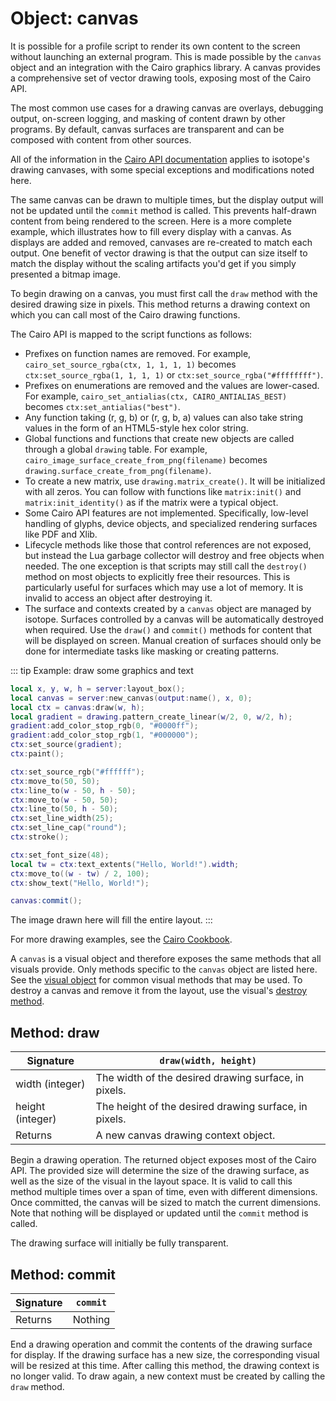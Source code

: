 # Object: canvas

It is possible for a profile script to render its own content to the screen without launching an external program. This is made possible by the `canvas` object and an integration with the Cairo graphics library. A canvas provides a comprehensive set of vector drawing tools, exposing most of the Cairo API.

The most common use cases for a drawing canvas are overlays, debugging output, on-screen logging, and masking of content drawn by other programs. By default, canvas surfaces are transparent and can be composed with content from other sources.

All of the information in the [Cairo API documentation](https://www.cairographics.org/manual/) applies to isotope's drawing canvases, with some special exceptions and modifications noted here.

The same canvas can be drawn to multiple times, but the display output will not be updated until the `commit` method is called. This prevents half-drawn content from being rendered to the screen. Here is a more complete example, which illustrates how to fill every display with a canvas. As displays are added and removed, canvases are re-created to match each output. One benefit of vector drawing is that the output can size itself to match the display without the scaling artifacts you'd get if you simply presented a bitmap image.

To begin drawing on a canvas, you must first call the `draw` method with the desired drawing size in pixels. This method returns a drawing context on which you can call most of the Cairo drawing functions.

The Cairo API is mapped to the script functions as follows:

* Prefixes on function names are removed. For example, `cairo_set_source_rgba(ctx, 1, 1, 1, 1)` becomes `ctx:set_source_rgba(1, 1, 1, 1)` or `ctx:set_source_rgba("#ffffffff")`.
* Prefixes on enumerations are removed and the values are lower-cased. For example, `cairo_set_antialias(ctx, CAIRO_ANTIALIAS_BEST)` becomes `ctx:set_antialias("best")`.
* Any function taking (r, g, b) or (r, g, b, a) values can also take string values in the form of an HTML5-style hex color string.
* Global functions and functions that create new objects are called through a global `drawing` table. For example, `cairo_image_surface_create_from_png(filename)` becomes `drawing.surface_create_from_png(filename)`.
* To create a new matrix, use `drawing.matrix_create()`. It will be initialized with all zeros. You can follow with functions like `matrix:init()` and `matrix:init_identity()` as if the matrix were a typical object.
* Some Cairo API features are not implemented. Specifically, low-level handling of glyphs, device objects, and specialized rendering surfaces like PDF and Xlib.
* Lifecycle methods like those that control references are not exposed, but instead the Lua garbage collector will destroy and free objects when needed. The one exception is that scripts may still call the `destroy()` method on most objects to explicitly free their resources. This is particularly useful for surfaces which may use a lot of memory. It is invalid to access an object after destroying it.
* The surface and contexts created by a `canvas` object are managed by isotope. Surfaces controlled by a canvas will be automatically destroyed when required. Use the `draw()` and `commit()` methods for content that will be displayed on screen. Manual creation of surfaces should only be done for intermediate tasks like masking or creating patterns.

::: tip Example: draw some graphics and text
```lua
local x, y, w, h = server:layout_box();
local canvas = server:new_canvas(output:name(), x, 0);
local ctx = canvas:draw(w, h);
local gradient = drawing.pattern_create_linear(w/2, 0, w/2, h);
gradient:add_color_stop_rgb(0, "#0000ff");
gradient:add_color_stop_rgb(1, "#000000");
ctx:set_source(gradient);
ctx:paint();

ctx:set_source_rgb("#ffffff");
ctx:move_to(50, 50);
ctx:line_to(w - 50, h - 50);
ctx:move_to(w - 50, 50);
ctx:line_to(50, h - 50);
ctx:set_line_width(25);
ctx:set_line_cap("round");
ctx:stroke();

ctx:set_font_size(48);
local tw = ctx:text_extents("Hello, World!").width;
ctx:move_to((w - tw) / 2, 100);
ctx:show_text("Hello, World!");

canvas:commit();
```
The image drawn here will fill the entire layout.
:::

For more drawing examples, see the [Cairo Cookbook](https://www.cairographics.org/cookbook/).

A `canvas` is a visual object and therefore exposes the same methods that all visuals provide. Only methods specific to the `canvas` object are listed here. See the [visual object](./visual) for common visual methods that may be used. To destroy a canvas and remove it from the layout, use the visual's [destroy method](./visual#method-destroy).

## Method: draw

| Signature | `draw(width, height)` |
| - | - |
| width (integer) | The width of the desired drawing surface, in pixels. |
| height (integer) | The height of the desired drawing surface, in pixels. |
| Returns | A new canvas drawing context object. |

Begin a drawing operation. The returned object exposes most of the Cairo API. The provided size will determine the size of the drawing surface, as well as the size of the visual in the layout space. It is valid to call this method multiple times over a span of time, even with different dimensions. Once committed, the canvas will be sized to match the current dimensions. Note that nothing will be displayed or updated until the `commit` method is called.

The drawing surface will initially be fully transparent.

## Method: commit

| Signature | `commit` |
| - | - |
| Returns | Nothing |

End a drawing operation and commit the contents of the drawing surface for display. If the drawing surface has a new size, the corresponding visual will be resized at this time. After calling this method, the drawing context is no longer valid. To draw again, a new context must be created by calling the `draw` method.
